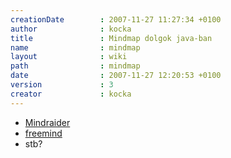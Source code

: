 ```yaml
---
creationDate        : 2007-11-27 11:27:34 +0100 
author              : kocka 
title               : Mindmap dolgok java-ban 
name                : mindmap 
layout              : wiki 
path                : mindmap 
date                : 2007-11-27 12:20:53 +0100 
version             : 3 
creator             : kocka 
---
```

*   [Mindraider](Missing.html)
*   [freemind](freemind.html)
*   stb?


